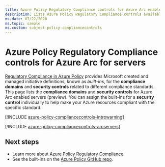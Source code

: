 ```yaml
---
title: Azure Policy Regulatory Compliance controls for Azure Arc enabled servers (preview)
description: Lists Azure Policy Regulatory Compliance controls available for Azure Arc enabled servers (preview). These built-in policy definitions provide common approaches to managing the compliance of your Azure resources.
ms.date: 07/22/2020
ms.topic: sample
ms.custom: subject-policy-compliancecontrols
---
```

# Azure Policy Regulatory Compliance controls for Azure Arc for servers

[Regulatory Compliance in Azure Policy](../../governance/policy/concepts/regulatory-compliance.md)
provides Microsoft created and managed initiative definitions, known as _built-ins_, for the
**compliance domains** and **security controls** related to different compliance standards. This
page lists the **compliance domains** and **security controls** for Azure Arc enabled servers (preview). You can
assign the built-ins for a **security control** individually to help make your Azure resources
compliant with the specific standard.

[!INCLUDE [azure-policy-compliancecontrols-introwarning](../../../includes/policy/standards/intro-warning.md)]

[!INCLUDE [azure-policy-compliancecontrols-arcservers](../../../includes/policy/standards/byrp/microsoft.hybridcompute.md)]

## Next steps

- Learn more about [Azure Policy Regulatory Compliance](../../governance/policy/concepts/regulatory-compliance.md).
- See the built-ins on the [Azure Policy GitHub repo](https://github.com/Azure/azure-policy).